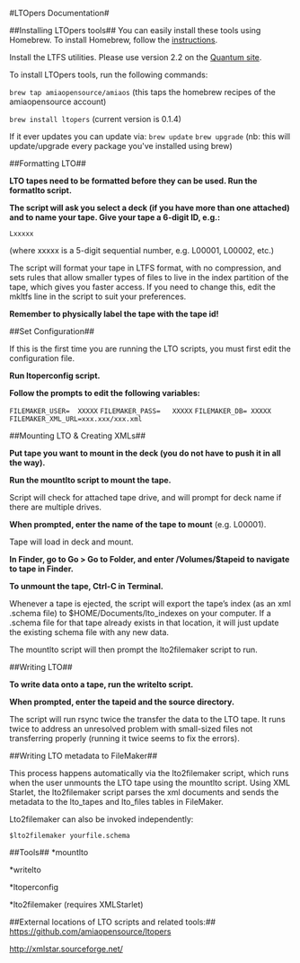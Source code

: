 #LTOpers Documentation#

##Installing LTOpers tools##
You can easily install these tools using Homebrew. To install Homebrew, follow the [instructions](http://brew.sh/).

Install the LTFS utilities. Please use version 2.2 on the [Quantum site](http://www.quantum.com/serviceandsupport/softwareanddocumentationdownloads/ltfs/index.aspx?whattab=Third).

To install LTOpers tools, run the following commands:

`brew tap amiaopensource/amiaos`
(this taps the homebrew recipes of the amiaopensource account)

`brew install ltopers`
(current version is 0.1.4)

If it ever updates you can update via:
`brew update`
`brew upgrade`
(nb: this will update/upgrade every package you've installed using brew)

##Formatting LTO##

**LTO tapes need to be formatted before they can be used. Run the formatlto script.**

**The script will ask you select a deck (if you have more than one attached) and to name your tape. Give your tape a 6-digit ID, e.g.:**

`Lxxxxx`

(where xxxxx is a 5-digit sequential number, e.g. L00001, L00002, etc.)

The script will format your tape in LTFS format, with no compression, and sets rules that allow smaller types of files to live in the index partition of the tape, which gives you faster access. If you need to change this, edit the mkltfs line in the script to suit your preferences.

**Remember to physically label the tape with the tape id!**

##Set Configuration##

If this is the first time you are running the LTO scripts, you must first edit the configuration file.

**Run ltoperconfig script.**

**Follow the prompts to edit the following variables:**
    
`FILEMAKER_USER=  XXXXX`
`FILEMAKER_PASS=   XXXXX`
`FILEMAKER_DB= XXXXX`
`FILEMAKER_XML_URL=xxx.xxx/xxx.xml`

##Mounting LTO & Creating XMLs##

**Put tape you want to mount in the deck (you do not have to push it in all the way).**

**Run the mountlto script to mount the tape.**

Script will check for attached tape drive, and will prompt for deck name if there are multiple drives.

**When prompted, enter the name of the tape to mount** (e.g. L00001).

Tape will load in deck and mount. 

**In Finder, go to Go > Go to Folder, and enter /Volumes/$tapeid to navigate to tape in Finder.**

**To unmount the tape, Ctrl-C in Terminal.**

Whenever a tape is ejected, the script will export the tape’s index (as an xml .schema file) to $HOME/Documents/lto_indexes on your computer. If a .schema file for that tape already exists in that location, it will just update the existing schema file with any new data.

The mountlto script will then prompt the lto2filemaker script to run.

##Writing LTO##

**To write data onto a tape, run the writelto script.**

**When prompted, enter the tapeid and the source directory.**

The script will run rsync twice the transfer the data to the LTO tape. It runs twice to address an unresolved problem with small-sized files not transferring properly (running it twice seems to fix the errors).


##Writing LTO metadata to FileMaker##

This process happens automatically via the lto2filemaker script, which runs when the user unmounts the LTO tape using the mountlto script.  Using XML Starlet, the lto2filemaker script parses the xml documents and sends the metadata to the lto\_tapes and lto\_files tables in FileMaker.

Lto2filemaker can also be invoked independently:

`$lto2filemaker yourfile.schema`

##Tools##
*mountlto

*writelto

*ltoperconfig

*lto2filemaker (requires XMLStarlet)

##External locations of LTO scripts and related tools:##
https://github.com/amiaopensource/ltopers

http://xmlstar.sourceforge.net/


